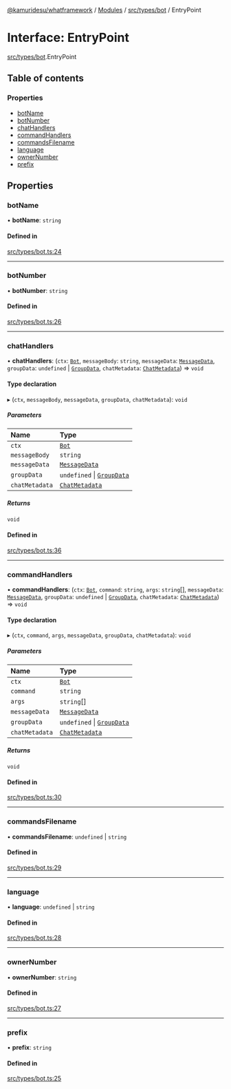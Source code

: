 [@kamuridesu/whatframework](../README.md) / [Modules](../modules.md) / [src/types/bot](../modules/src_types_bot.md) / EntryPoint

# Interface: EntryPoint

[src/types/bot](../modules/src_types_bot.md).EntryPoint

## Table of contents

### Properties

- [botName](src_types_bot.EntryPoint.md#botname)
- [botNumber](src_types_bot.EntryPoint.md#botnumber)
- [chatHandlers](src_types_bot.EntryPoint.md#chathandlers)
- [commandHandlers](src_types_bot.EntryPoint.md#commandhandlers)
- [commandsFilename](src_types_bot.EntryPoint.md#commandsfilename)
- [language](src_types_bot.EntryPoint.md#language)
- [ownerNumber](src_types_bot.EntryPoint.md#ownernumber)
- [prefix](src_types_bot.EntryPoint.md#prefix)

## Properties

### botName

• **botName**: `string`

#### Defined in

[src/types/bot.ts:24](https://github.com/kamuridesu/WhatFramework/blob/9d3db65/src/types/bot.ts#L24)

___

### botNumber

• **botNumber**: `string`

#### Defined in

[src/types/bot.ts:26](https://github.com/kamuridesu/WhatFramework/blob/9d3db65/src/types/bot.ts#L26)

___

### chatHandlers

• **chatHandlers**: (`ctx`: [`Bot`](src_types_bot.Bot.md), `messageBody`: `string`, `messageData`: [`MessageData`](../classes/src_types_messageData.MessageData.md), `groupData`: `undefined` \| [`GroupData`](../classes/src_types_groupData.GroupData.md), `chatMetadata`: [`ChatMetadata`](../classes/src_types_chatMetadata.ChatMetadata.md)) => `void`

#### Type declaration

▸ (`ctx`, `messageBody`, `messageData`, `groupData`, `chatMetadata`): `void`

##### Parameters

| Name | Type |
| :------ | :------ |
| `ctx` | [`Bot`](src_types_bot.Bot.md) |
| `messageBody` | `string` |
| `messageData` | [`MessageData`](../classes/src_types_messageData.MessageData.md) |
| `groupData` | `undefined` \| [`GroupData`](../classes/src_types_groupData.GroupData.md) |
| `chatMetadata` | [`ChatMetadata`](../classes/src_types_chatMetadata.ChatMetadata.md) |

##### Returns

`void`

#### Defined in

[src/types/bot.ts:36](https://github.com/kamuridesu/WhatFramework/blob/9d3db65/src/types/bot.ts#L36)

___

### commandHandlers

• **commandHandlers**: (`ctx`: [`Bot`](src_types_bot.Bot.md), `command`: `string`, `args`: `string`[], `messageData`: [`MessageData`](../classes/src_types_messageData.MessageData.md), `groupData`: `undefined` \| [`GroupData`](../classes/src_types_groupData.GroupData.md), `chatMetadata`: [`ChatMetadata`](../classes/src_types_chatMetadata.ChatMetadata.md)) => `void`

#### Type declaration

▸ (`ctx`, `command`, `args`, `messageData`, `groupData`, `chatMetadata`): `void`

##### Parameters

| Name | Type |
| :------ | :------ |
| `ctx` | [`Bot`](src_types_bot.Bot.md) |
| `command` | `string` |
| `args` | `string`[] |
| `messageData` | [`MessageData`](../classes/src_types_messageData.MessageData.md) |
| `groupData` | `undefined` \| [`GroupData`](../classes/src_types_groupData.GroupData.md) |
| `chatMetadata` | [`ChatMetadata`](../classes/src_types_chatMetadata.ChatMetadata.md) |

##### Returns

`void`

#### Defined in

[src/types/bot.ts:30](https://github.com/kamuridesu/WhatFramework/blob/9d3db65/src/types/bot.ts#L30)

___

### commandsFilename

• **commandsFilename**: `undefined` \| `string`

#### Defined in

[src/types/bot.ts:29](https://github.com/kamuridesu/WhatFramework/blob/9d3db65/src/types/bot.ts#L29)

___

### language

• **language**: `undefined` \| `string`

#### Defined in

[src/types/bot.ts:28](https://github.com/kamuridesu/WhatFramework/blob/9d3db65/src/types/bot.ts#L28)

___

### ownerNumber

• **ownerNumber**: `string`

#### Defined in

[src/types/bot.ts:27](https://github.com/kamuridesu/WhatFramework/blob/9d3db65/src/types/bot.ts#L27)

___

### prefix

• **prefix**: `string`

#### Defined in

[src/types/bot.ts:25](https://github.com/kamuridesu/WhatFramework/blob/9d3db65/src/types/bot.ts#L25)
